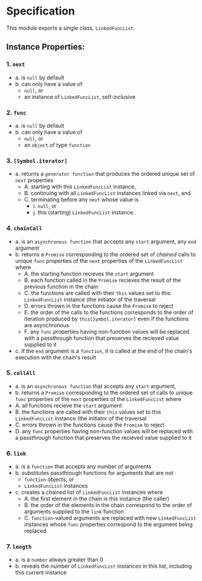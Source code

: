 # Specification
This module exports a single class, `LinkedFuncList`.

##  Instance Properties:

### 1. `next`

- a. is `null` by default
- b. can only have a value of
  - `null`, or
  - an instance of `LinkedFuncList`, self-inclusive

### 2. `func`

- a. is `null` by default
- b. can only have a value of
  - `null`, or
  - an `object` of type `function`

### 3. `[Symbol.iterator]`
- a. returns a `generator function`  that produces the ordered unique set of `next` properties
  - A. starting with this `LinkedFuncList` instance,
  - B. continuing with all `LinkedFuncList` instances linked via `next`, and
  - C. terminating before any `next` whose value is
    - i. `null`, or
    - j.  this (starting) `LinkedFuncList` instance.

### 4. `chainCall`

- a. is an `asynchronous function` that accepts any `start` argument, any `end` argument
- b. returns a `Promise` corresponding to the ordered set of _chained_ calls to unique `func` properties of the `next` properties of the `LinkedFuncList` where
  - A. the starting function recieves the `start` argument
  - B. each function called in the `Promise` recieves the result of the previous function in the chain
  - C. the functions are called with their `this` values set to this `LinkedFuncList` instance (the initiator of the traversal
  - D. errors thrown in the functions cause the `Promise` to reject
  - E. the order of the calls to the functions corresponds to the order of iteration produced by `this[Symbol.iterator]` even if the functions are asynchronous
  - F. any `func` properties having non-function values will be replaced with a passthrough function that preserves the recieved value supplied to it
- c. if the `end` argument is a `function`, it is called at the end of the chain's execution with the chain's result

### 5. `callAll`

- a. is an `asynchronous function` that accepts any `start` argument,
- b. returns a `Promise` corresponding to the ordered set of calls to unique `func` properties of the `next` properties of the `LinkedFuncList` where
 - A. all functions recieve the `start` argument
 - B. the functions are called with their `this` values set to this `LinkedFuncList` instance (the initiator of the traversal
 - C. errors thrown in the functions cause the `Promise` to reject
 - D. any `func` properties having non-function values will be replaced with a passthrough function that preserves the recieved value supplied to it

### 6. `link`

- a. is a `function` that accepts any number of arguments
- b. substitutes passthrough functions for arguments that are not
  - `function` objects, or
  - `LinkedFuncList` instances
- c. creates a chained list of `LinkedFuncList` instances where
  - A. the first element in the chain is this instance (the caller)
  - B. the order of the elements in the chain correspond to the order of arguments supplied to the `link` function
  - C. `function`-valued arguments are replaced with new `LinkedFuncList` instances whose `func` properties correspond to the argument being replaced

### 7. `length`

- a. is a `number`  always greater than 0
- b. reveals the number of `LinkedFuncList` instances in this list, including this current instance
